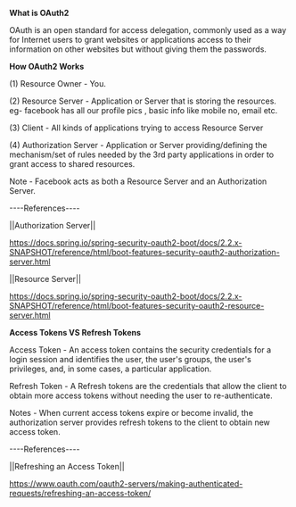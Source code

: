 ****What is OAuth2**** 

OAuth is an open standard for access delegation, commonly used as a way for Internet users to grant websites or applications access to their information on other websites but without giving them the passwords.

****How OAuth2 Works****

(1) Resource Owner - You.

(2) Resource Server - Application or Server that is storing the resources. eg- facebook has all our profile pics , basic info like mobile no, email etc.
                  	  
(3) Client - All kinds of applications trying to access Resource Server

(4) Authorization Server - Application or Server providing/defining the mechanism/set of rules needed by the 3rd party applications in order to grant access to shared resources.
                   	   
Note - Facebook acts as both a Resource Server and an Authorization Server.
					   
----References----

||Authorization Server||

https://docs.spring.io/spring-security-oauth2-boot/docs/2.2.x-SNAPSHOT/reference/html/boot-features-security-oauth2-authorization-server.html
 
||Resource Server||

https://docs.spring.io/spring-security-oauth2-boot/docs/2.2.x-SNAPSHOT/reference/html/boot-features-security-oauth2-resource-server.html
 
 
 ****Access Tokens VS Refresh Tokens****
 
 Access Token - An access token contains the security credentials for a login session and identifies the user, the user's groups, the user's privileges, and, in some cases, a   particular application.
 
 Refresh Token - A Refresh tokens  are the credentials that allow the client to obtain more access tokens without needing the user to re-authenticate. 
 
 Notes - When current access tokens expire or become invalid, the authorization server provides refresh tokens to the client to obtain new access token.
 
 ----References----
 
||Refreshing an Access Token||

https://www.oauth.com/oauth2-servers/making-authenticated-requests/refreshing-an-access-token/
 
 
 

